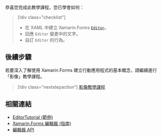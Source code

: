 恭喜您完成此教學課程，您已學會如何：

> [!div class="checklist"]
> - 在 XAML 中建立 Xamarin.Forms [`Editor`](xref:Xamarin.Forms.Editor)。
> - 回應 `Editor` 變更中的文字。
> - 自訂 `Editor` 的行為。

## <a name="next-steps"></a>後續步驟

若要深入了解使用 Xamarin.Forms 建立行動應用程式的基本概念，請繼續進行「影像」教學課程。

> [!div class="nextstepaction"]
> [影像教學課程](~/get-started/tutorials/image/index.yml)

## <a name="related-links"></a>相關連結

- [EditorTutorial (範例)](https://developer.xamarin.com/samples/xamarin-forms/GetStarted/Tutorials/EditorTutorial)
- [Xamarin.Forms 編輯器 (指南)](~/xamarin-forms/user-interface/text/editor.md)
- [編輯器 API](xref:Xamarin.Forms.Editor)
